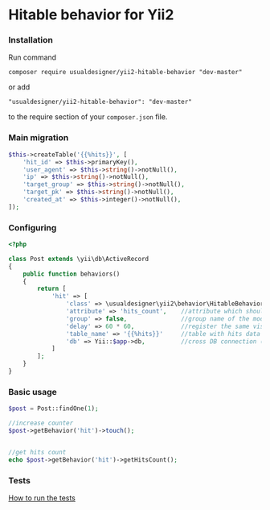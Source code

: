 # Hitable behavior for Yii2

### Installation
Run command

```
composer require usualdesigner/yii2-hitable-behavior "dev-master"
```

or add

```
"usualdesigner/yii2-hitable-behavior": "dev-master"
```

to the require section of your `composer.json` file.

### Main migration

```php
$this->createTable('{{%hits}}', [
    'hit_id' => $this->primaryKey(),
    'user_agent' => $this->string()->notNull(),
    'ip' => $this->string()->notNull(),
    'target_group' => $this->string()->notNull(),
    'target_pk' => $this->string()->notNull(),
    'created_at' => $this->integer()->notNull(),
]);
```

### Configuring

```php
<?php

class Post extends \yii\db\ActiveRecord
{
    public function behaviors()
    {
        return [
            'hit' => [
                'class' => \usualdesigner\yii2\behavior\HitableBehavior::class(),
                'attribute' => 'hits_count',    //attribute which should contain uniquie hits value
                'group' => false,               //group name of the model (class name by default)
                'delay' => 60 * 60,             //register the same visitor every hour
                'table_name' => '{{%hits}}'     //table with hits data
                'db' => Yii::$app->db,          //cross DB connection (optional)
            ]
        ];
    }
}
```

### Basic usage

```php
$post = Post::findOne(1);

//increase counter
$post->getBehavior('hit')->touch();


//get hits count
echo $post->getBehavior('hit')->getHitsCount();
```

### Tests
[How to run the tests](tests/README.md)
